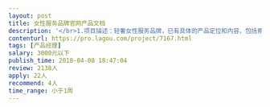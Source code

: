 ```yaml
---                
layout: post       
title: 女性服务品牌官网产品文档           
description: '</br>1.项目描述：轻奢女性服务品牌，已有具体的产品定位和内容，包括竟品网站和参照对象，以及内部对产品的定位和要求</br>2.项目概况：因为只是品牌资讯官网的网站，所以产品文档书写很简单，但要求细致和认真，按预定要求做出PC、移动，小程序的官网产品文档</br>'     
contenturl: https://pro.lagou.com/project/7167.html      
tags: [产品经理]            
salary: 3000元以下          
publish_time: 2018-04-08 18:47:04         
review: 2138人                   
apply: 22人                   
recommend: 4人                   
time_range: 小于1周              
---                 
```

